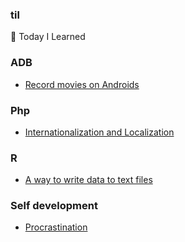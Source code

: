 ### til
:memo: Today I Learned


### ADB

 - [Record movies on Androids](adb/record-movies.md)

### Php

 - [Internationalization and Localization](php/i18l.md)

### R

 - [A way to write data to text files](r/WriteTextToFiles.md)

### Self development

 - [Procrastination](self_development/Procrastination.md)